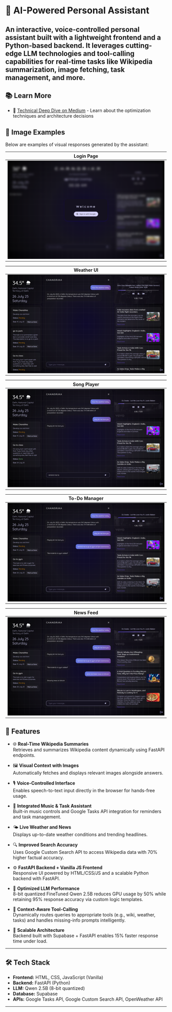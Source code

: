 # 🔧 AI-Powered Personal Assistant

An interactive, voice-controlled personal assistant built with a lightweight frontend and a Python-based backend. It leverages cutting-edge LLM technologies and tool-calling capabilities for real-time tasks like Wikipedia summarization, image fetching, task management, and more.
---
## 📚 Learn More
- 📝 [Technical Deep Dive on Medium](https://medium.com/@akgupta1337/breaking-the-6gb-barrier-how-i-optimized-function-calling-llms-for-resource-constrained-491683b6955d) - Learn about the optimization techniques and architecture decisions

## 📸 Image Examples

Below are examples of visual responses generated by the assistant:

| Login Page |
|------------------------------|
| ![Login Screenshot](ss/login.png) |

| Weather UI |
|------------------------------|
| ![Weather Screenshot](ss/weather.png) |

| Song Player |
|------------------------------|
| ![Song Player Screenshot](ss/song.png) |

| To-Do Manager |
|------------------------------|
| ![To-Do Screenshot](ss/todo.png) |

| News Feed |
|------------------------------|
| ![News Screenshot](ss/news.png) |


## 🚀 Features

- 🌐 **Real-Time Wikipedia Summaries**  
  Retrieves and summarizes Wikipedia content dynamically using FastAPI endpoints.

- 🖼️ **Visual Context with Images**  
  Automatically fetches and displays relevant images alongside answers.

- 🎙️ **Voice-Controlled Interface**  
  Enables speech-to-text input directly in the browser for hands-free usage.

- 🎵 **Integrated Music & Task Assistant**  
  Built-in music controls and Google Tasks API integration for reminders and task management.

- 🌤️ **Live Weather and News**  
  Displays up-to-date weather conditions and trending headlines.

- 🔍 **Improved Search Accuracy**  
  Uses Google Custom Search API to access Wikipedia data with 70% higher factual accuracy.

- ⚙️ **FastAPI Backend + Vanilla JS Frontend**  
  Responsive UI powered by HTML/CSS/JS and a scalable Python backend with FastAPI.

- 🧠 **Optimized LLM Performance**  
  8-bit quantized FineTuned Qwen 2.5B reduces GPU usage by 50% while retaining 95% response accuracy via custom logic templates.

- 🧩 **Context-Aware Tool-Calling**  
  Dynamically routes queries to appropriate tools (e.g., wiki, weather, tasks) and handles missing-info prompts intelligently.

- 🧱 **Scalable Architecture**  
  Backend built with Supabase + FastAPI enables 15% faster response time under load.

---

## 🛠️ Tech Stack

- **Frontend:** HTML, CSS, JavaScript (Vanilla)
- **Backend:** FastAPI (Python)
- **LLM:** Qwen 2.5B (8-bit quantized)
- **Database:** Supabase
- **APIs:** Google Tasks API, Google Custom Search API, OpenWeather API

---
